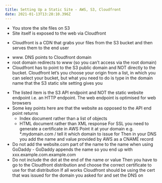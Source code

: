```yaml
---
title: Setting Up a Static Site - AWS, S3, Cloudfront
date: 2021-01-13T13:28:10.396Z
---
```


- You store the site files on S3
- Site itself is exposed to the web via Cloudfront
*  Cloudfront is a CDN that grabs your files from the S3 bucket and then serves them to the end user
- www. DNS points to Cloudfront domain
- root domain redirects to www (so you can’t access via the root domain)
- Cloudfront has to point to the S3 public domain and NOT directly to the bucket. Cloudfront let’s you choose your origin from a list, in which you can select your bucket, but what you need to do is type in the domain name that the S3 static site setting gives you
* The listed item is the S3 API endpoint and NOT the static website endpoint i.e. an HTTP endpoint. The web endpoint is optimised for web browsers
* Some key points here are that the website as opposed to the API end point returns
    * Index document rather than a list of objects
    * HTML document rather than XML response
For SSL you need to generate a certificate in AWS
Point it at your domain e.g. *.mydomain.com / tell it which domain to issue for
Then in your DNS you add the name and value provided by AWS as a CNAME record
* Do not add the website.com part of the name to the name when using GoDaddy - GoDaddy appends the name so you end up with xxx.example.com.example.com
* Do not include the dot at the end of the name or value
Then you have to go to the Cloudfront distribution and choose the correct certificate to use for that distribution
If all works Cloudfront should be using the cert that was issued for the domain you asked for and set the DNS on    
